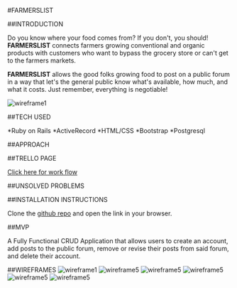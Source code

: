 #FARMERSLIST

##INTRODUCTION

Do you know where your food comes from? If you don't, you should! **FARMERSLIST** connects farmers growing conventional and organic products with customers who want to bypass the grocery store or can't get to the farmers markets.

**FARMERSLIST** allows the good folks growing food to post on a public forum in a way that let's the general public know what's available, how much, and what it costs. Just remember, everything is negotiable!

![wireframe1](./assets/08.png)

##TECH USED

*Ruby on Rails
*ActiveRecord
*HTML/CSS
*Bootstrap
*Postgresql

##APPROACH



##TRELLO PAGE

[Click here for work flow](https://trello.com/b/oO3KZeB3/wdi-project-2-farmerslist)

##UNSOLVED PROBLEMS

##INSTALLATION INSTRUCTIONS

Clone the [github repo](https://tomasfaustin.github.io/project1/) and open the link in your browser.

##MVP

A Fully Functional CRUD Application that allows users to create an account, add posts to the public forum, remove or revise their posts from said forum, and delete their account.



##WIREFRAMES
![wireframe1](./assets/start.jpg)
![wireframe5](./assets/multiplechoice.jpg)
![wireframe5](./assets/healthmeter.jpg)
![wireframe5](./assets/reward.jpg)
![wireframe5](./assets/about.jpg)
![wireframe5](./assets/restart.jpg)
